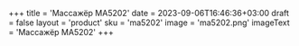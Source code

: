 +++
title = 'Массажёр МА5202'
date = 2023-09-06T16:46:36+03:00
draft = false
layout = 'product'
sku = 'ma5202'
image = 'ma5202.png'
imageText = 'Массажёр МА5202'
+++
